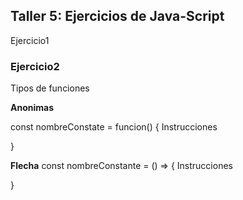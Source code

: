 ## Taller 5: Ejercicios de Java-Script

Ejercicio1



### Ejercicio2

Tipos de funciones

**Anonimas**

const nombreConstate = funcion() {
    Instrucciones

}


**Flecha**
const nombreConstante = () => {
    Instrucciones

}
